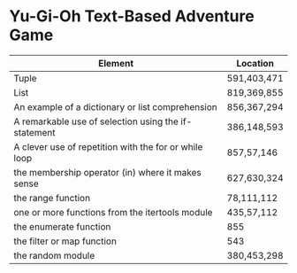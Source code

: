# Yu-Gi-Oh Text-Based Adventure Game

| Element                                               | Location    |
|-------------------------------------------------------|-------------|
| Tuple                                                 | 591,403,471 |
| List                                                  | 819,369,855 |
| An example of a dictionary or list comprehension      | 856,367,294 |
| A remarkable use of selection using the if-statement  | 386,148,593 |
| A clever use of repetition with the for or while loop | 857,57,146  |
| the membership operator (in) where it makes sense     | 627,630,324 |
| the range function                                    | 78,111,112  |
| one or more functions from the itertools module       | 435,57,112  |
| the enumerate function                                | 855         |
| the filter or map function                            | 543         |
| the random module                                     | 380,453,298 |
